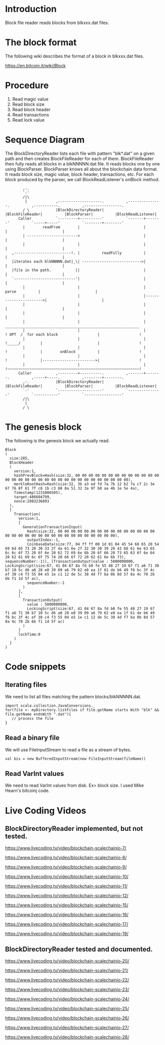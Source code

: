 # Introduction

Block file reader reads blocks from blkxxx.dat files. 

# The block format
The following wiki describes the format of a block in blkxxx.dat files.

https://en.bitcoin.it/wiki/Block

# Procedure
1. Read magic value
1. Read block size
1. Read block header
1. Read transactions
1. Read lock value

# Sequence Diagram
The BlockDirectoryReader lists each file with pattern "blk*.dat" on a given path and then creates BlockFileReader for each of them.
BlockFileReader then fully reads all blocks in a blkNNNNN.dat file. It reads blocks one by one using BlockParser.
BlockParser knows all about the blockchain data format. It reads block size, magic value, block header, transactions, etc.
For each block produced by the parser, we call BlockReadListener's onBlock method. 
```
        ,-.                                                                                                                           
        `-'                                                                                                                           
        /|\                                                                                                                           
         |             ,--------------------.          ,---------------.          ,-----------.          ,-----------------.          
        / \            |BlockDirectoryReader|          |BlockFileReader|          |BlockParser|          |BlockReadListener|          
      Caller           `---------+----------'          `-------+-------'          `-----+-----'          `--------+--------'          
        |        readFrom        |                             |                        |                         |                   
        | ----------------------->                             |                        |                         |                   
        |                        |                             |                        |                         |                   
   ,--------------------------!. |          readFully          |                        |                         |                   
   |iterates each blkNNNNN.dat|_\| --------------------------->|                        |                         |                   
   |file in the path.           ||                             |                        |                         |                   
   `----------------------------'|                             |                        |                         |                   
        |                        |                             |         parse          |                         |                   
        |                        |                             |----------------------->|                         |                   
        |                        |                             |                        |                         |                   
        |                        |                             |                        |                         |                   
        |                        |                             |        _____________________________________________________________ 
        |                        |                             |        ! OPT  /  for each block                  |                  !
        |                        |                             |        !_____/         |                         |                  !
        |                        |                             |        !               |        onBlock          |                  !
        |                        |                             |        !               |------------------------>|                  !
        |                        |                             |        !~~~~~~~~~~~~~~~~~~~~~~~~~~~~~~~~~~~~~~~~~~~~~~~~~~~~~~~~~~~~!
      Caller           ,---------+----------.          ,-------+-------.          ,-----+-----.          ,--------+--------.          
        ,-.            |BlockDirectoryReader|          |BlockFileReader|          |BlockParser|          |BlockReadListener|          
        `-'            `--------------------'          `---------------'          `-----------'          `-----------------'          
        /|\                                                                                                                           
         |                                                                                                                            
        / \                                                                                                                           
```

# The genesis block

The following is the genesis block we actually read.
```
Block
(
  size:285, 
  BlockHeader
  (
    version:1, 
    hashPrevBlock=Hash(size:32, 00 00 00 00 00 00 00 00 00 00 00 00 00 00 00 00 00 00 00 00 00 00 00 00 00 00 00 00 00 00 00 00), 
    merkleRootHash=Hash(size:32, 3b a3 ed fd 7a 7b 12 b2 7a c7 2c 3e 67 76 8f 61 7f c8 1b c3 88 8a 51 32 3a 9f b8 aa 4b 1e 5e 4a), 
    Timestamp(1231006505), 
    target:486604799, 
    nonce:2083236893
  ), 
  [
    Transaction(
      version:1, 
      [
        GenerationTransactionInput(
          Hash(size:32, 00 00 00 00 00 00 00 00 00 00 00 00 00 00 00 00 00 00 00 00 00 00 00 00 00 00 00 00 00 00 00 00), 
          outputIndex:-1, 
          CoinbaseData(size:77, 04 ff ff 00 1d 01 04 45 54 68 65 20 54 69 6d 65 73 20 30 33 2f 4a 61 6e 2f 32 30 30 39 20 43 68 61 6e 63 65 6c 6c 6f 72 20 6f 6e 20 62 72 69 6e 6b 20 6f 66 20 73 65 63 6f 6e 64 20 62 61 69 6c 6f 75 74 20 66 6f 72 20 62 61 6e 6b 73), sequenceNumber:-1)], [TransactionOutput(value : 5000000000, LockingScript(size:67, 41 04 67 8a fd b0 fe 55 48 27 19 67 f1 a6 71 30 b7 10 5c d6 a8 28 e0 39 09 a6 79 62 e0 ea 1f 61 de b6 49 f6 bc 3f 4c ef 38 c4 f3 55 04 e5 1e c1 12 de 5c 38 4d f7 ba 0b 8d 57 8a 4c 70 2b 6b f1 1d 5f ac),
          sequenceNumber:-1
        )
      ], 
      [
        TransactionOutput(
          value : 5000000000, 
          LockingScript(size:67, 41 04 67 8a fd b0 fe 55 48 27 19 67 f1 a6 71 30 b7 10 5c d6 a8 28 e0 39 09 a6 79 62 e0 ea 1f 61 de b6 49 f6 bc 3f 4c ef 38 c4 f3 55 04 e5 1e c1 12 de 5c 38 4d f7 ba 0b 8d 57 8a 4c 70 2b 6b f1 1d 5f ac)
        )
      ]      
      lockTime:0
    )
  ]
)
```

# Code snippets
## Iterating files
We need to list all files matching the pattern blocks/blkNNNNN.dat.

```
import scala.collection.JavaConversions._
for(file <- myDirectory.listFiles if file.getName starts With "blk" && file.getName endsWith ".dat"){
   // process the file
}
```

## Read a binary file
We will use FileInputStream to read a file as a stream of bytes.
```
val bis = new BufferedInputStream(new FileInputStream(fileName))
```

## Read VarInt values
We need to read VarInt values from disk. Ex> block size.
I used Mike Hearn's bitcoinj code.

# Live Coding Videos
## BlockDirectoryReader implemented, but not tested.
https://www.livecoding.tv/video/blockchain-scalechainio-7/

https://www.livecoding.tv/video/blockchain-scalechainio-8/

https://www.livecoding.tv/video/blockchain-scalechainio-9/

https://www.livecoding.tv/video/blockchain-scalechainio-10/

https://www.livecoding.tv/video/blockchain-scalechainio-11/

https://www.livecoding.tv/video/blockchain-scalechainio-12/

https://www.livecoding.tv/video/blockchain-scalechainio-15/

https://www.livecoding.tv/video/blockchain-scalechainio-16/

https://www.livecoding.tv/video/blockchain-scalechainio-17/

https://www.livecoding.tv/video/blockchain-scalechainio-19/

## BlockDirectoryReader tested and documented.
https://www.livecoding.tv/video/blockchain-scalechainio-20/

https://www.livecoding.tv/video/blockchain-scalechainio-21/

https://www.livecoding.tv/video/blockchain-scalechainio-22/

https://www.livecoding.tv/video/blockchain-scalechainio-23/

https://www.livecoding.tv/video/blockchain-scalechainio-24/

https://www.livecoding.tv/video/blockchain-scalechainio-25/

https://www.livecoding.tv/video/blockchain-scalechainio-26/

https://www.livecoding.tv/video/blockchain-scalechainio-27/

https://www.livecoding.tv/video/blockchain-scalechainio-28/

